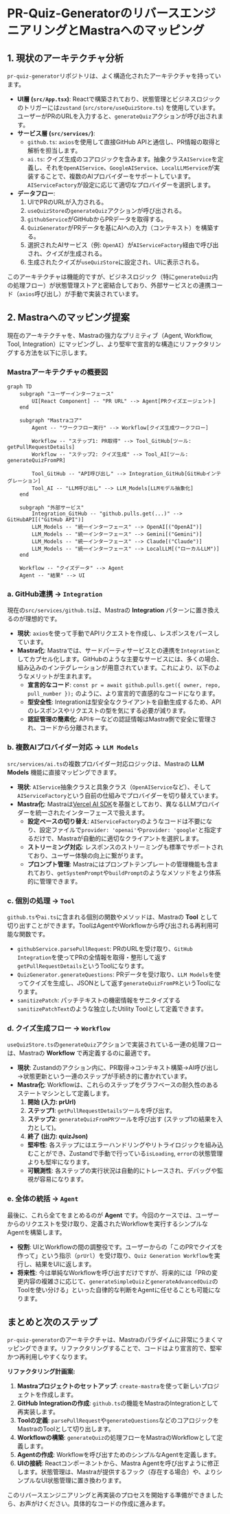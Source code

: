 # PR-Quiz-GeneratorのリバースエンジニアリングとMastraへのマッピング

## 1. 現状のアーキテクチャ分析

`pr-quiz-generator`リポジトリは、よく構造化されたアーキテクチャを持っています。

*   **UI層 (`src/App.tsx`)**: Reactで構築されており、状態管理とビジネスロジックのトリガーには`zustand` (`src/store/useQuizStore.ts`) を使用しています。ユーザーがPRのURLを入力すると、`generateQuiz`アクションが呼び出されます。
*   **サービス層 (`src/services/`)**:
    *   `github.ts`: `axios`を使用して直接GitHub APIと通信し、PR情報の取得と解析を担当します。
    *   `ai.ts`: クイズ生成のコアロジックを含みます。抽象クラス`AIService`を定義し、それを`OpenAIService`、`GoogleAIService`、`LocalLLMService`が実装することで、複数のAIプロバイダーをサポートしています。`AIServiceFactory`が設定に応じて適切なプロバイダーを選択します。
*   **データフロー**:
    1.  UIでPRのURLが入力される。
    2.  `useQuizStore`の`generateQuiz`アクションが呼び出される。
    3.  `githubService`がGitHubからPRデータを取得する。
    4.  `QuizGenerator`がPRデータを基にAIへの入力（コンテキスト）を構築する。
    5.  選択されたAIサービス（例: `OpenAI`）が`AIServiceFactory`経由で呼び出され、クイズが生成される。
    6.  生成されたクイズが`useQuizStore`に設定され、UIに表示される。

このアーキテクチャは機能的ですが、ビジネスロジック（特に`generateQuiz`内の処理フロー）が状態管理ストアと密結合しており、外部サービスとの連携コード（`axios`呼び出し）が手動で実装されています。

## 2. Mastraへのマッピング提案

現在のアーキテクチャを、Mastraの強力なプリミティブ（Agent, Workflow, Tool, Integration）にマッピングし、より堅牢で宣言的な構造にリファクタリングする方法を以下に示します。

### Mastraアーキテクチャの概要図

```mermaid
graph TD
    subgraph "ユーザーインターフェース"
        UI[React Component] -- "PR URL" --> Agent[PRクイズエージェント]
    end

    subgraph "Mastraコア"
        Agent -- "ワークフロー実行" --> Workflow[クイズ生成ワークフロー]
        
        Workflow -- "ステップ1: PR取得" --> Tool_GitHub[ツール: getPullRequestDetails]
        Workflow -- "ステップ2: クイズ生成" --> Tool_AI[ツール: generateQuizFromPR]
        
        Tool_GitHub -- "API呼び出し" --> Integration_GitHub[GitHubインテグレーション]
        Tool_AI -- "LLM呼び出し" --> LLM_Models[LLMモデル抽象化]
    end
    
    subgraph "外部サービス"
        Integration_GitHub -- "github.pulls.get(...)" --> GitHubAPI[("GitHub API")]
        LLM_Models -- "統一インターフェース" --> OpenAI[("OpenAI")]
        LLM_Models -- "統一インターフェース" --> Gemini[("Gemini")]
        LLM_Models -- "統一インターフェース" --> Claude[("Claude")]
        LLM_Models -- "統一インターフェース" --> LocalLLM[("ローカルLLM")]
    end

    Workflow -- "クイズデータ" --> Agent
    Agent -- "結果" --> UI
```

### a. GitHub連携 → `Integration`

現在の`src/services/github.ts`は、Mastraの **Integration** パターンに置き換えるのが理想的です。

*   **現状**: `axios`を使って手動でAPIリクエストを作成し、レスポンスをパースしています。
*   **Mastra化**: Mastraでは、サードパーティサービスとの連携を`Integration`としてカプセル化します。GitHubのような主要なサービスには、多くの場合、組み込みのインテグレーションが用意されています。これにより、以下のようなメリットが生まれます。
    *   **宣言的なコード**: `const pr = await github.pulls.get({ owner, repo, pull_number });` のように、より宣言的で直感的なコードになります。
    *   **型安全性**: Integrationは型安全なクライアントを自動生成するため、APIのレスポンスやリクエストの型を気にする必要が減ります。
    *   **認証管理の簡素化**: APIキーなどの認証情報はMastra側で安全に管理され、コードから分離されます。

### b. 複数AIプロバイダー対応 → `LLM Models`

`src/services/ai.ts`の複数プロバイダー対応ロジックは、Mastraの **LLM Models** 機能に直接マッピングできます。

*   **現状**: `AIService`抽象クラスと具象クラス（`OpenAIService`など）、そして`AIServiceFactory`という自前の仕組みでプロバイダーを切り替えています。
*   **Mastra化**: Mastraは[Vercel AI SDK](https://sdk.vercel.ai/docs/introduction)を基盤としており、異なるLLMプロバイダーを統一されたインターフェースで扱えます。
    *   **設定ベースの切り替え**: `AIServiceFactory`のようなコードは不要になり、設定ファイルで`provider: 'openai'`や`provider: 'google'`と指定するだけで、Mastraが自動的に適切なクライアントを選択します。
    *   **ストリーミング対応**: レスポンスのストリーミングも標準でサポートされており、ユーザー体験の向上に繋がります。
    *   **プロンプト管理**: Mastraにはプロンプトテンプレートの管理機能も含まれており、`getSystemPrompt`や`buildPrompt`のようなメソッドをより体系的に管理できます。

### c. 個別の処理 → `Tool`

`github.ts`や`ai.ts`に含まれる個別の関数やメソッドは、Mastraの **Tool** として切り出すことができます。ToolはAgentやWorkflowから呼び出される再利用可能な関数です。

*   `githubService.parsePullRequest`: PRのURLを受け取り、`GitHub Integration`を使ってPRの全情報を取得・整形して返す`getPullRequestDetails`というToolになります。
*   `QuizGenerator.generateQuestions`: PRデータを受け取り、`LLM Models`を使ってクイズを生成し、JSONとして返す`generateQuizFromPR`というToolになります。
*   `sanitizePatch`: パッチテキストの機密情報をサニタイズする`sanitizePatchText`のような独立したUtility Toolとして定義できます。

### d. クイズ生成フロー → `Workflow`

`useQuizStore.ts`の`generateQuiz`アクションで実装されている一連の処理フローは、Mastraの **Workflow** で再定義するのに最適です。

*   **現状**: Zustandのアクション内に、PR取得→コンテキスト構築→AI呼び出し→状態更新という一連のステップが手続き的に書かれています。
*   **Mastra化**: Workflowは、これらのステップをグラフベースの耐久性のあるステートマシンとして定義します。
    1.  **開始 (入力: prUrl)**
    2.  **ステップ1**: `getPullRequestDetails`ツールを呼び出す。
    3.  **ステップ2**: `generateQuizFromPR`ツールを呼び出す (ステップ1の結果を入力として)。
    4.  **終了 (出力: quizJson)**
    *   **堅牢性**: 各ステップにはエラーハンドリングやリトライロジックを組み込むことができ、Zustandで手動で行っている`isLoading`, `error`の状態管理よりも堅牢になります。
    *   **可観測性**: 各ステップの実行状況は自動的にトレースされ、デバッグや監視が容易になります。

### e. 全体の統括 → `Agent`

最後に、これら全てをまとめるのが **Agent** です。今回のケースでは、ユーザーからのリクエストを受け取り、定義されたWorkflowを実行するシンプルなAgentを構築します。

*   **役割**: UIとWorkflowの間の調整役です。ユーザーからの「このPRでクイズを作って」という指示（`prUrl`）を受け取り、`Quiz Generation Workflow`を実行し、結果をUIに返します。
*   **将来性**: 今は単純なWorkflowを呼び出すだけですが、将来的には「PRの変更内容の複雑さに応じて、`generateSimpleQuiz`と`generateAdvancedQuiz`のToolを使い分ける」といった自律的な判断をAgentに任せることも可能になります。

## まとめと次のステップ

`pr-quiz-generator`のアーキテクチャは、Mastraのパラダイムに非常にうまくマッピングできます。リファクタリングすることで、コードはより宣言的で、堅牢かつ再利用しやすくなります。

**リファクタリング計画案:**

1.  **Mastraプロジェクトのセットアップ**: `create-mastra`を使って新しいプロジェクトを作成します。
2.  **GitHub Integrationの作成**: `github.ts`の機能をMastraのIntegrationとして再実装します。
3.  **Toolの定義**: `parsePullRequest`や`generateQuestions`などのコアロジックをMastraのToolとして切り出します。
4.  **Workflowの構築**: `generateQuiz`の処理フローをMastraのWorkflowとして定義します。
5.  **Agentの作成**: Workflowを呼び出すためのシンプルなAgentを定義します。
6.  **UIの接続**: Reactコンポーネントから、Mastra Agentを呼び出すように修正します。状態管理は、Mastraが提供するフック（存在する場合）や、よりシンプルなUI状態管理に置き換わります。

このリバースエンジニアリングと再実装のプロセスを開始する準備ができましたら、お声がけください。具体的なコードの作成に進みます。
